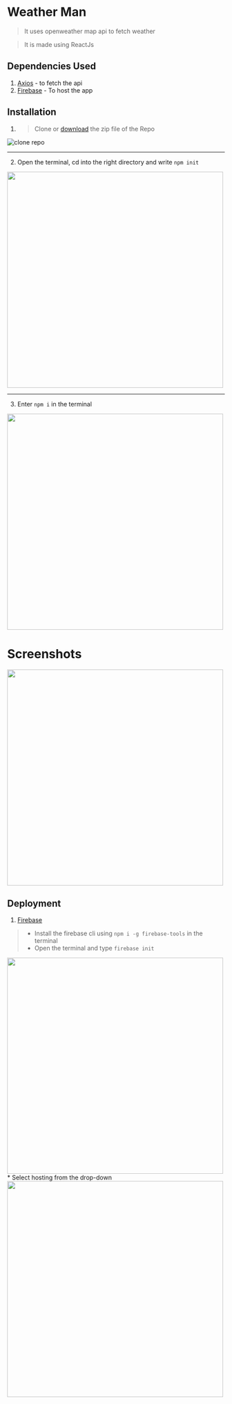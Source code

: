 # Weather Man

> It uses openweather map api to fetch weather

> It is made using ReactJs

## Dependencies Used

1. [Axios](https://www.npmjs.com/package/axios) - to fetch the api
1. [Firebase](https://firebase.google.com/) - To host the app

## Installation

1. > Clone or [download](https://github.com/stephin007/WeatherMan/archive/master.zip) the zip file of the Repo

![clone repo](https://camo.githubusercontent.com/f0dd84e28df34704f5a2a919fc2248c25bfa46062c69c4c25e3e76d07e81a11c/68747470733a2f2f626c6f67732e7361702e636f6d2f77702d636f6e74656e742f75706c6f6164732f323031392f30372f323031392d30372d31325f31312d31382d30332e6a7067)

---

2.  Open the terminal, cd into the right directory and write `npm init`

<img align="center" src ="https://www.oreilly.com/library/view/learning-nodejs-development/9781788395540/assets/9a57438c-a172-4d10-aa76-d8246f6307ea.png" width=500px>

---

3. Enter `npm i` in the terminal

<img align="center" src="https://parzibyte.me/blog/wp-content/uploads/2019/05/5-Instalar-dependencias-con-npm-install-y-ejecutar-servidor-de-Node-en-Android-con-Termux.jpg" width="500px">

# Screenshots

<img align="center" src="https://i.ibb.co/k1PFJRW/kkkkkk.png" width="500px">

## Deployment

1. [Firebase](https://console.firebase.google.com)

  >  - Install the firebase cli using `npm i -g firebase-tools` in the terminal
  >  - Open the terminal and type `firebase init`
  <img src="https://miro.medium.com/max/2534/1*bE_i4p9NLvfi5UiTdvHa4A.png" align="center" width="500px">
  * Select hosting from the drop-down
  <img src="https://i2.wp.com/garywoodfine.com/wp-content/uploads/2019/07/firebase-deploy-init.png?ssl=1" width="500px">
